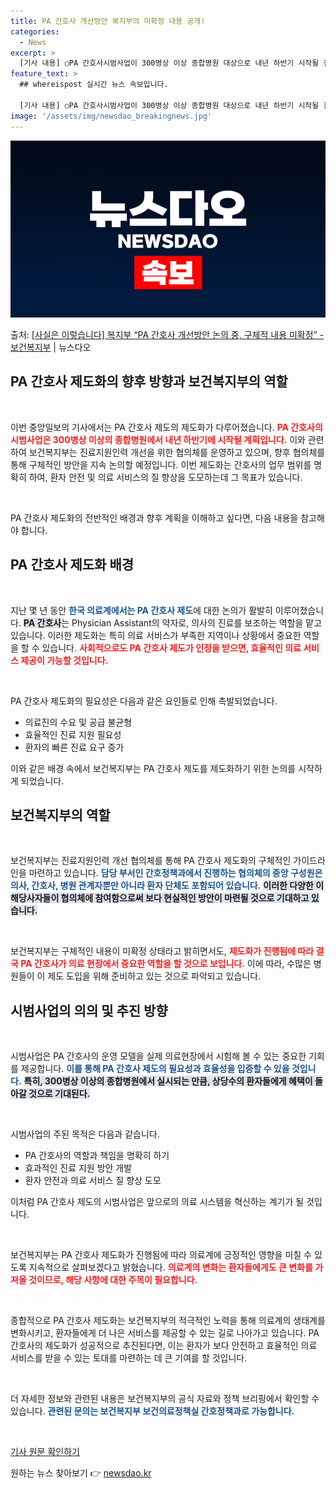 ```yaml
---
title: PA 간호사 개선방안 복지부의 미확정 내용 공개!
categories:
  - News
excerpt: >
  [기사 내용] ○PA 간호사시범사업이 300병상 이상 종합병원 대상으로 내년 하반기 시작될 전망이며, PA간…
feature_text: >
  ## whereispost 실시간 뉴스 속보입니다.

  [기사 내용] ○PA 간호사시범사업이 300병상 이상 종합병원 대상으로 내년 하반기 시작될 전망이며, PA간…
image: '/assets/img/newsdao_breakingnews.jpg'
---
```


![뉴스다오 속보](/assets/img/newsdao_breakingnews.jpg)

<p>출처: <a href="https://newsdao.kr/2659" rel="dofollow">[사실은 이렇습니다] 복지부 “PA 간호사 개선방안 논의 중, 구체적 내용 미확정” - 보건복지부</a> | 뉴스다오</p>

<h2 data-ke-size="size26">PA 간호사 제도화의 향후 방향과 보건복지부의 역할</h2>

<p data-ke-size="size16">&nbsp;</p>

이번 중앙일보의 기사에서는 PA 간호사 제도의 제도화가 다루어졌습니다. <b><span style="color: #ee2323;">PA 간호사의 시범사업은 300병상 이상의 종합병원에서 내년 하반기에 시작될 계획입니다.</span></b> 이와 관련하여 보건복지부는 진료지원인력 개선을 위한 협의체를 운영하고 있으며, 향후 협의체를 통해 구체적인 방안을 지속 논의할 예정입니다. 이번 제도화는 간호사의 업무 범위를 명확히 하여, 환자 안전 및 의료 서비스의 질 향상을 도모하는데 그 목표가 있습니다. 

<p data-ke-size="size16">&nbsp;</p>

PA 간호사 제도화의 전반적인 배경과 향후 계획을 이해하고 싶다면, 다음 내용을 참고해야 합니다.

<h2 data-ke-size="size26">PA 간호사 제도화 배경</h2>

<p data-ke-size="size16">&nbsp;</p>

지난 몇 년 동안 <b><span style="color: #1a5490;">한국 의료계에서는 PA 간호사 제도</span></b>에 대한 논의가 활발히 이루어졌습니다. <b><span style="background-color: #21538527;">PA 간호사</span></b>는 Physician Assistant의 약자로, 의사의 진료를 보조하는 역할을 맡고 있습니다. 이러한 제도화는 특히 의료 서비스가 부족한 지역이나 상황에서 중요한 역할을 할 수 있습니다. <b><span style="color: #ee2323;">사회적으로도 PA 간호사 제도가 인정을 받으면, 효율적인 의료 서비스 제공이 가능할 것입니다.</span></b>

<p data-ke-size="size16">&nbsp;</p>

PA 간호사 제도화의 필요성은 다음과 같은 요인들로 인해 촉발되었습니다. 

<ul>
<li>의료진의 수요 및 공급 불균형</li>
<li>효율적인 진료 지원 필요성</li>
<li>환자의 빠른 진료 요구 증가</li>
</ul>

이와 같은 배경 속에서 보건복지부는 PA 간호사 제도를 제도화하기 위한 논의를 시작하게 되었습니다. 

<h2 data-ke-size="size26">보건복지부의 역할</h2>

<p data-ke-size="size16">&nbsp;</p>

보건복지부는 진료지원인력 개선 협의체를 통해 PA 간호사 제도화의 구체적인 가이드라인을 마련하고 있습니다. <b><span style="color: #1a5490;">담당 부서인 간호정책과에서 진행하는 협의체의 중앙 구성원은 의사, 간호사, 병원 관계자뿐만 아니라 환자 단체도 포함되어 있습니다.</span></b> <b><span style="background-color: #21538527;">이러한 다양한 이해당사자들이 협의체에 참여함으로써 보다 현실적인 방안이 마련될 것으로 기대하고 있습니다.</span></b>

<p data-ke-size="size16">&nbsp;</p>

보건복지부는 구체적인 내용이 미확정 상태라고 밝히면서도, <b><span style="color: #ee2323;">제도화가 진행됨에 따라 결국 PA 간호사가 의료 현장에서 중요한 역할을 할 것으로 보입니다.</span></b> 이에 따라, 수많은 병원들이 이 제도 도입을 위해 준비하고 있는 것으로 파악되고 있습니다.

<h2 data-ke-size="size26">시범사업의 의의 및 추진 방향</h2>

<p data-ke-size="size16">&nbsp;</p>

시범사업은 PA 간호사의 운영 모델을 실제 의료현장에서 시험해 볼 수 있는 중요한 기회를 제공합니다. <b><span style="color: #1a5490;">이를 통해 PA 간호사 제도의 필요성과 효율성을 입증할 수 있을 것입니다.</span></b> <b><span style="background-color: #21538527;">특히, 300병상 이상의 종합병원에서 실시되는 만큼, 상당수의 환자들에게 혜택이 돌아갈 것으로 기대된다.</span></b>

<p data-ke-size="size16">&nbsp;</p>

시범사업의 주된 목적은 다음과 같습니다.

<ul>
<li>PA 간호사의 역할과 책임을 명확히 하기</li>
<li>효과적인 진료 지원 방안 개발</li>
<li>환자 안전과 의료 서비스 질 향상 도모</li>
</ul>

이처럼 PA 간호사 제도의 시범사업은 앞으로의 의료 시스템을 혁신하는 계기가 될 것입니다. 

<p data-ke-size="size16">&nbsp;</p>

보건복지부는 PA 간호사 제도화가 진행됨에 따라 의료계에 긍정적인 영향을 미칠 수 있도록 지속적으로 살펴보겠다고 밝혔습니다. <b><span style="color: #ee2323;">의료계의 변화는 환자들에게도 큰 변화를 가져올 것이므로, 해당 사항에 대한 주목이 필요합니다.</span></b> 

<p data-ke-size="size16">&nbsp;</p>

종합적으로 PA 간호사 제도화는 보건복지부의 적극적인 노력을 통해 의료계의 생태계를 변화시키고, 환자들에게 더 나은 서비스를 제공할 수 있는 길로 나아가고 있습니다. PA 간호사의 제도화가 성공적으로 추진된다면, 이는 환자가 보다 안전하고 효율적인 의료 서비스를 받을 수 있는 토대를 마련하는 데 큰 기여를 할 것입니다. 

<p data-ke-size="size16">&nbsp;</p>

더 자세한 정보와 관련된 내용은 보건복지부의 공식 자료와 정책 브리핑에서 확인할 수 있습니다. <b><span style="color: #1a5490;">관련된 문의는 보건복지부 보건의료정책실 간호정책과로 가능합니다.</span></b> 

<p data-ke-size="size16">&nbsp;</p>

<a href="https://newsdao.kr/2659">기사 원문 확인하기</a> 

원하는 뉴스 찾아보기 👉 <a href="https://newsdao.kr" rel="dofollow">newsdao.kr</a>


